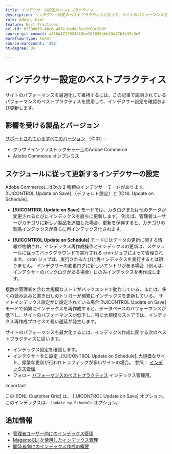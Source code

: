 ```yaml
---
title: インデクサーの設定のベストプラクティス
description: インデクサー設定のベストプラクティスに従って、サイトのパフォーマンスを維持および最適化します。
role: Admin, User
feature: Best Practices
exl-id: b35806f9-4bc6-407e-bedd-5ce3f09c1b9f
source-git-commit: af66d47279245f8ee105030bbb33d77b1b35c3e5
workflow-type: tm+mt
source-wordcount: '298'
ht-degree: 0%

---
```


# インデクサー設定のベストプラクティス

サイトのパフォーマンスを最適化して維持するには、この記事で説明されているパフォーマンスのベストプラクティスを使用して、インデクサー設定を確認および更新します。

## 影響を受ける製品とバージョン

[サポートされているすべてのバージョン](../../../release/versions.md) （件中）:

- クラウドインフラストラクチャー上のAdobe Commerce
- Adobe Commerce オンプレミス

## スケジュールに従って更新するインデクサーの設定

Adobe Commerceには次の 2 種類のインデクサーモードがあります。 [!UICONTROL Update on Save] （デフォルト設定）と [!DNL Update on Schedule].

- **[!UICONTROL Update on Save]** モードでは、カタログまたは他のデータが変更されるたびにインデックスを直ちに更新します。 例えば、管理者ユーザーがカテゴリに新しい製品を追加した場合、更新を保存すると、カテゴリの製品インデックスが直ちに再インデックス化されます。

- **[!UICONTROL Update on Schedule]** モードにはデータの更新に関する情報が格納され、インデックス再作成操作とインデックスの更新は、スケジュールに従ってバックグラウンドで実行される cron ジョブによって管理されます。 cron ジョブは、実行されるたびに再インデックスを実行するとは限りません。 インデクサーの変更ログに新しいエントリがある場合（例えば、インデクサーのバックログがある場合）にのみインデックスを再作成します。

複数の管理者を含む大規模なストアがバックエンドで動作している、または、多くの読み込みと書き出しのトリガーが頻繁にインデックスを更新している。 サイトインデックス設定がに設定されている場合 [!UICONTROL Update on Save] モードで頻繁にインデックスを再作成すると、データベースのパフォーマンスが低下し、サイトのパフォーマンスが低下し、特に大規模なストアでは、インデックス再作成プロセスで長い遅延が発生します。

サイトのパフォーマンスを最大化するには、インデックス作成に関する次のベストプラクティスに従います。

- インデックス設定を確認します。
- インデクサーをに設定 _[!UICONTROL Update on Schedule]_大規模なサイト、頻繁な更新が行われトラフィックが多いサイトの場合。 参照： [インデックス管理](https://docs.magento.com/user-guide/system/index-management.html#change-the-index-mode).
- フォロー [パフォーマンスのベストプラクティス](../../../performance/configuration.md) インデックス管理用。

>[!IMPORTANT]
>
>この [!DNL Customer Grid] は、 [!UICONTROL Update on Save] オプション。 このインデックスは、 `Update by Schedule` オプション。

## 追加情報

- [管理者ユーザー向けのインデックス管理](../../../configuration/cli/manage-indexers.md#configure-indexers)
- [MagentoCLI を使用したインデックス管理](https://experienceleague.adobe.com/docs/commerce-operations/configuration-guide/cli/manage-indexers.html)
- [開発者向けのインデックス作成の概要](https://developer.adobe.com/commerce/php/development/components/indexing/)
